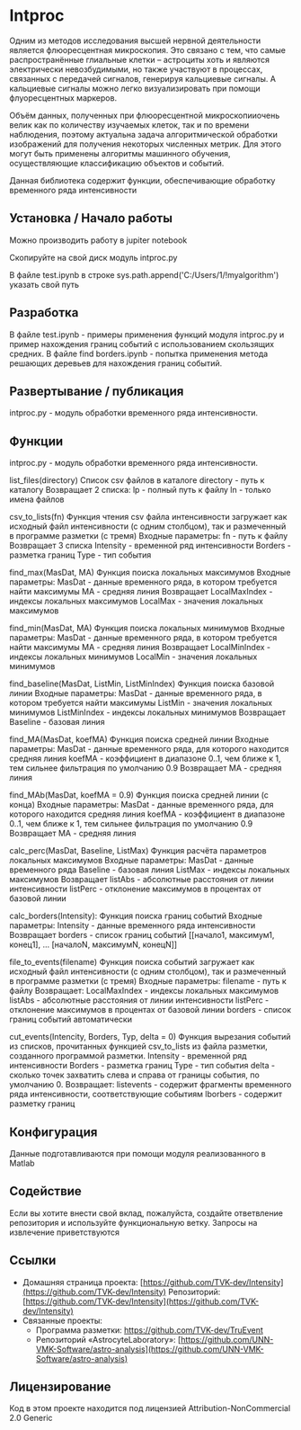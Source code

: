 # Intproc

Одним из методов исследования высшей нервной деятельности является флюоресцентная микроскопия. Это связано с тем, что самые распространённые глиальные клетки – астроциты хоть и являются электрически невозбудимыми, но также участвуют в процессах, связанных с передачей сигналов, генерируя кальциевые сигналы. А кальциевые сигналы можно легко визуализировать при помощи флуоресцентных маркеров.

Объём данных, полученных при флюоресцентной микроскопииочень велик как по количеству изучаемых клеток, так и по времени наблюдения, поэтому актуальна задача алгоритмической обработки изображений для получения некоторых численных метрик. Для этого могут быть применены алгоритмы машинного обучения, осуществляющие классификацию объектов и событий.

Данная библиотека содержит функции, обеспечивающие обработку временного ряда интенсивности

## Установка / Начало работы

Можно производить работу в jupiter notebook

Скопируйте на свой диск модуль intproc.py

В файле test.ipynb в строке sys.path.append(&#39;C:/Users/1/!myalgorithm&#39;) указать свой путь

## Разработка

В файле test.ipynb - примеры применения функций модуля intproc.py и пример нахождения границ событий с использованием скользящих средних.
 В файле find borders.ipynb - попытка применения метода решающих деревьев для нахождения границ событий.

## Развертывание / публикация

intproc.py - модуль обработки временного ряда интенсивности.

## Функции

intproc.py - модуль обработки временного ряда интенсивности.

list\_files(directory)
 Список csv файлов в каталоге
 directory - путь к каталогу
 Возвращает 2 списка:
 lp - полный путь к файлу
 ln - только имена файлов

csv\_to\_lists(fn)
 Функция чтения csv файла интенсивности
 загружает как исходный файл интенсивности (с одним столбцом),
 так и размеченный в программе разметки (с тремя)
 Входные параметры:
 fn - путь к файлу
 Возвращает 3 списка
 Intensity - временной ряд интенсивности
 Borders - разметка границ
 Type - тип события

find\_max(MasDat, MA)
 Функция поиска локальных максимумов
 Входные параметры:
 MasDat - данные временного ряда, в котором требуется найти максимумы
 MA - средняя линия
 Возвращает
 LocalMaxIndex - индексы локальных максимумов
 LocalMax - значения локальных максимумов

find\_min(MasDat, MA)
 Функция поиска локальных минимумов
 Входные параметры:
 MasDat - данные временного ряда, в котором требуется найти максимумы
 MA - средняя линия
 Возвращает
 LocalMinIndex - индексы локальных минимумов
 LocalMin - значения локальных минимумов

find\_baseline(MasDat, ListMin, ListMinIndex)
 Функция поиска базовой линии
 Входные параметры:
 MasDat - данные временного ряда, в котором требуется найти максимумы
 ListMin - значения локальных минимумов
 ListMinIndex - индексы локальных минимумов
 Возвращает
 Baseline - базовая линия

find\_MA(MasDat, koefMA) Функция поиска средней линии
 Входные параметры:
 MasDat - данные временного ряда, для которого находится средняя линия
 koefMA - коэффициент в диапазоне 0..1, чем ближе к 1, тем сильнее фильтрация
 по умолчанию 0.9
 Возвращает
 MA - средняя линия

find\_MAb(MasDat, koefMA = 0.9)
 Функция поиска средней линии (с конца)
 Входные параметры:
 MasDat - данные временного ряда, для которого находится средняя линия
 koefMA - коэффициент в диапазоне 0..1, чем ближе к 1, тем сильнее фильтрация
 по умолчанию 0.9
 Возвращает
 MA - средняя линия

calc\_perc(MasDat, Baseline, ListMax)
 Функция расчёта параметров локальных максимумов
 Входные параметры:
 MasDat - данные временного ряда
 Baseline - базовая линия
 ListMax - индексы локальных максимумов
 Возвращает
 listAbs - абсолютные расстояния от линии интенсивности
 listPerc - отклонение максимумов в процентах от базовой линии

calc\_borders(Intensity):
 Функция поиска границ событий
 Входные параметры:
 Intensity - данные временного ряда интенсивности
 Возвращает
 borders - список границ событий [[начало1, максимум1, конец1], ... [началоN, максимумN, конецN]]

file\_to\_events(filename)
 Функция поиска событий
 загружает как исходный файл интенсивности (с одним столбцом),
 так и размеченный в программе разметки (с тремя)
 Входные параметры:
 filename - путь к файлу
 Возвращает:
 LocalMaxIndex - индексы локальных максимумов
 listAbs - абсолютные расстояния от линии интенсивности
 listPerc - отклонение максимумов в процентах от базовой линии
 borders - список границ событий автоматически

cut\_events(Intencity, Borders, Typ, delta = 0)
 Функция вырезания событий из списков, прочитанных функцией csv\_to\_lists из файла разметки, созданного программой разметки.
 Intensity - временной ряд интенсивности
 Borders - разметка границ
 Type - тип события
 delta - сколько точек захватить слева и справа от границы события, по умолчанию 0.
 Возвращает:
 listevents - содержит фрагменты временного ряда интенсивности, соответствующие событиям
 lborbers - содержит разметку границ

## Конфигурация

Данные подготавливаются при помощи модуля реализованного в Matlab

## Содействие

Если вы хотите внести свой вклад, пожалуйста, создайте ответвление репозитория и используйте функциональную ветку. Запросы на извлечение приветствуются

## Ссылки

- Домашняя страница проекта: [https://github.com/TVK-dev/Intensity](https://github.com/TVK-dev/Intensity) Репозиторий: [https://github.com/TVK-dev/Intensity](https://github.com/TVK-dev/Intensity)
- Связанные проекты:
  - Программа разметки: https://github.com/TVK-dev/TruEvent
  - Репозиторий «AstrocyteLaboratory»: [https://github.com/UNN-VMK-Software/astro-analysis](https://github.com/UNN-VMK-Software/astro-analysis)

## Лицензирование

Код в этом проекте находится под лицензией Attribution-NonCommercial 2.0 Generic
